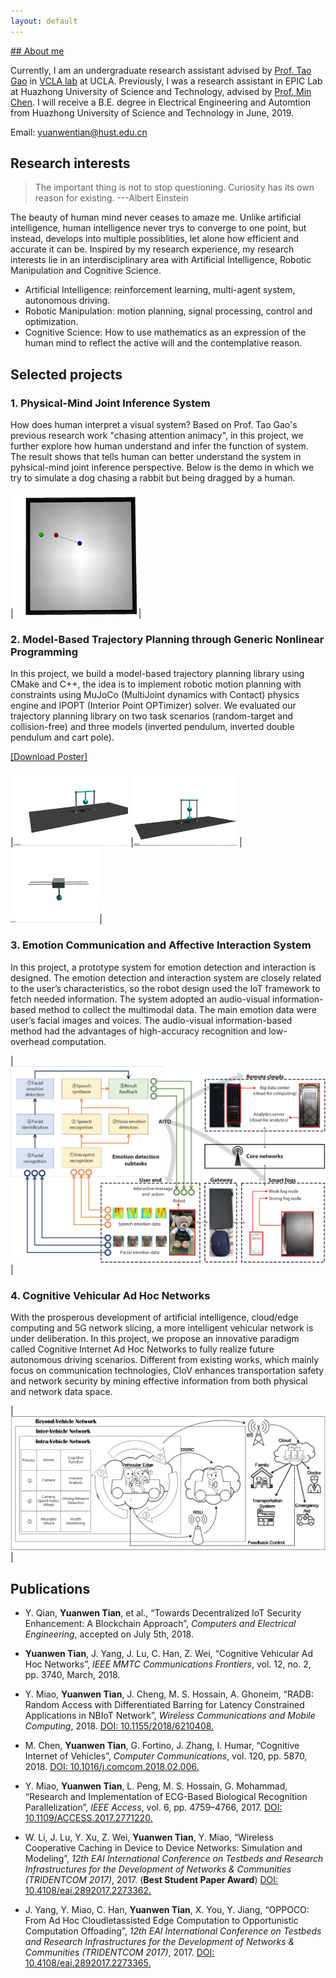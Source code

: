 ```yaml
---
layout: default
---
```


[## About me](/)

Currently, I am an undergraduate research assistant advised by [Prof. Tao Gao](http://www.stat.ucla.edu/~taogao/) in [VCLA lab](http://vcla.stat.ucla.edu/index.html) at UCLA. Previously, I was a research assistant in EPIC Lab at Huazhong University of Science and Technology, advised by [Prof. Min Chen](http://mmlab.snu.ac.kr/~mchen/). I will receive a B.E. degree in Electrical Engineering and Automtion from Huazhong University of Science and Technology in June, 2019.

Email: yuanwentian@hust.edu.cn



## Research interests
> The important thing is not to stop questioning. Curiosity has its own reason for existing.                       ---Albert Einstein

The beauty of human mind never ceases to amaze me. Unlike artificial intelligence, human intelligence never trys to converge to one point, but instead, develops into multiple possiblities, let alone how efficient and accurate it can be. Inspired by my research experience, my research interests lie in an interdisciplinary area with Artificial Intelligence, Robotic Manipulation and Cognitive Science.

*   Artificial Intelligence: reinforcement learning, multi-agent system, autonomous driving.
*   Robotic Manipulation: motion planning, signal processing, control and optimization.
*   Cognitive Science: How to use mathematics as an expression of the human mind to reflect the active will and the contemplative reason.



## Selected projects

### 1. Physical-Mind Joint Inference System
How does human interpret a visual system? Based on Prof. Tao Gao's previous research work "chasing attention animacy", in this project, we further explore how human understand and infer the function of system. The result shows that tells human can better understand the system in pyhsical-mind joint inference perspective. Below is the demo in which we try to simulate a dog chasing a rabbit but being dragged by a human.

|<img src="https://github.com/yuanwentian/yuanwentian.github.io/blob/master/assets/img/wolf_sheep.gif?raw=true" alt="wolf_sheep" width="200"/>|

### 2. Model-Based Trajectory Planning through Generic Nonlinear Programming
In this project, we build a model-­based trajectory planning library using CMake and C++, the idea is to implement robotic motion planning with constraints using MuJoCo (Multi­Joint dynamics with Contact) physics engine and IPOPT (Interior Point OPTimizer) solver. We evaluated our trajectory planning library on two task scenarios (random­-target and collision­-free) and three models (inverted pendulum, inverted double pendulum and cart pole).

[[Download Poster]](/docs/Yuanwen_Poster.pdf)

|<img src="https://github.com/yuanwentian/yuanwentian.github.io/blob/master/assets/img/inverted_pendulum.gif?raw=true" alt="cart-pole" height="120"/> |<img src="https://github.com/yuanwentian/yuanwentian.github.io/blob/master/assets/img/inverted_double_pendulum.gif?raw=true" alt="cart-pole" height="120"/> | <img src="https://github.com/yuanwentian/yuanwentian.github.io/blob/master/assets/img/cart_pole.gif?raw=true" alt="cart-pole" height="120"/>|

### 3. Emotion Communication and Affective Interaction System

In this project, a prototype system for emotion detection and interaction is designed. The emotion detection and interaction system are closely related to the user’s characteristics, so the robot design used the IoT framework to fetch needed information. The system adopted an audio-visual information-based method to collect the multimodal data. The main emotion data were user’s facial images and voices. The audio-visual information-based method had the advantages of high-accuracy recognition and low-overhead computation.

|<img src="https://github.com/yuanwentian/yuanwentian.github.io/blob/master/assets/img/emotion_testbed.png?raw=true" alt="emotion_testbed"/>|

### 4. Cognitive Vehicular Ad Hoc Networks
 With the prosperous development of artificial intelligence, cloud/edge computing and 5G network slicing, a more intelligent vehicular network is under deliberation. In this project, we propose an innovative paradigm called Cognitive Internet Ad Hoc Networks to fully realize future autonomous driving scenarios. Different from existing works, which mainly focus on communication technologies, CIoV enhances transportation safety and network security by mining effective information from both physical and network data space.

|<img src="https://github.com/yuanwentian/yuanwentian.github.io/blob/master/assets/img/ciov.png?raw=true" alt="ciov"/>|

## Publications

* Y. Qian, **Yuanwen Tian**, et al., “Towards Decentralized IoT Security Enhancement: A Blockchain Approach”, _Computers_ _and_ _Electrical_ _Engineering_, accepted on July 5th, 2018.

* **Yuanwen Tian**, J. Yang, J. Lu, C. Han, Z. Wei, “Cognitive Vehicular Ad Hoc Networks”, _IEEE_ _MMTC_ _Communications_ _Frontiers_, vol. 12, no. 2, pp. 3740, March, 2018.

* Y. Miao, **Yuanwen Tian**, J. Cheng, M. S. Hossain, A. Ghoneim, “RADB: Random Access with Differentiated Barring for Latency Constrained Applications in NBIoT Network”, _Wireless_ _Communications_ _and_ _Mobile_ _Computing_, 2018. [DOI: 10.1155/2018/6210408.](https://doi.org/10.1155/2018/6210408)

* M. Chen, **Yuanwen Tian**, G. Fortino, J. Zhang, I. Humar, “Cognitive Internet of Vehicles”, _Computer_ _Communications_, vol. 120, pp. 5870, 2018. [DOI: 10.1016/j.comcom.2018.02.006.](https://doi.org/10.1016/j.comcom.2018.02.006)

* Y. Miao, **Yuanwen Tian**, L. Peng, M. S. Hossain, G. Mohammad, “Research and Implementation of ECG-Based Biological Recognition Parallelization”, _IEEE_ _Access_, vol. 6, pp. 4759–4766, 2017. [DOI: 10.1109/ACCESS.2017.2771220.](https://doi.org/10.1109/ACCESS.2017.2771220)
 
* W. Li, J. Lu, Y. Xu, Z. Wei, **Yuanwen Tian**, Y. Miao, “Wireless Cooperative Caching in Device to Device Networks: Simulation and Modeling”, _12th_ _EAI_ _International_ _Conference_ _on_ _Testbeds_ _and_ _Research_ _Infrastructures_ _for_ _the_ _Development_ _of_ _Networks_ _&_ _Communities_ _(TRIDENTCOM_ _2017)_, 2017. (**Best Student Paper Award**) [DOI: 10.4108/eai.2892017.2273362.](http://dx.doi.org/10.4108/eai.28-9-2017.2273362)
 
* J. Yang, Y. Miao, C. Han, **Yuanwen Tian**, X. You, Y. Jiang, “OPPOCO: From Ad Hoc Cloudletassisted Edge Computation to Opportunistic Computation Offoading”, _12th_ _EAI_ _International_ _Conference_ _on_ _Testbeds_ _and_ _Research_ _Infrastructures_ _for_ _the_ _Development_ _of_ _Networks_ _&_ _Communities_ _(TRIDENTCOM_ _2017)_, 2017. [DOI: 10.4108/eai.2892017.2273365.](http://dx.doi.org/10.4108/eai.28-9-2017.2273365)

